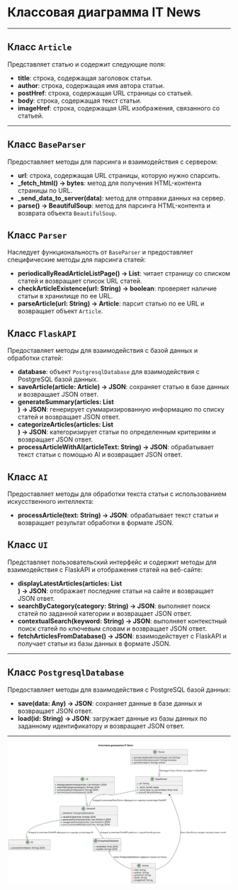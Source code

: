 # Классовая диаграмма IT News

---

## Класс `Article`

Представляет статью и содержит следующие поля:
- **title**: строка, содержащая заголовок статьи.
- **author**: строка, содержащая имя автора статьи.
- **postHref**: строка, содержащая URL страницы со статьей.
- **body**: строка, содержащая текст статьи.
- **imageHref**: строка, содержащая URL изображения, связанного со статьей.

---

## Класс `BaseParser`

Предоставляет методы для парсинга и взаимодействия с сервером:
- **url**: строка, содержащая URL страницы, которую нужно спарсить.
- **_fetch_html() -> bytes**: метод для получения HTML-контента страницы по URL.
- **_send_data_to_server(data)**: метод для отправки данных на сервер.
- **parse() -> BeautifulSoup**: метод для парсинга HTML-контента и возврата объекта `BeautifulSoup`.

## Класс `Parser`

Наследует функциональность от `BaseParser` и предоставляет специфические методы для парсинга статей:
- **periodicallyReadArticleListPage() -> List<String>**: читает страницу со списком статей и возвращает список URL статей.
- **checkArticleExistence(url: String) -> boolean**: проверяет наличие статьи в хранилище по ее URL.
- **parseArticle(url: String) -> Article**: парсит статью по ее URL и возвращает объект `Article`.

## Класс `FlaskAPI`

Предоставляет методы для взаимодействия с базой данных и обработки статей:
- **database**: объект `PostgresqlDatabase` для взаимодействия с PostgreSQL базой данных.
- **saveArticle(article: Article) -> JSON**: сохраняет статью в базе данных и возвращает JSON ответ.
- **generateSummary(articles: List<Article>) -> JSON**: генерирует суммаризированную информацию по списку статей и возвращает JSON ответ.
- **categorizeArticles(articles: List<Article>) -> JSON**: категоризирует статьи по определенным критериям и возвращает JSON ответ.
- **processArticleWithAI(articleText: String) -> JSON**: обрабатывает текст статьи с помощью AI и возвращает JSON ответ.

## Класс `AI`

Предоставляет методы для обработки текста статьи с использованием искусственного интеллекта:
- **processArticle(text: String) -> JSON**: обрабатывает текст статьи и возвращает результат обработки в формате JSON.

## Класс `UI`

Представляет пользовательский интерфейс и содержит методы для взаимодействия с FlaskAPI и отображения статей на веб-сайте:
- **displayLatestArticles(articles: List<Article>) -> JSON**: отображает последние статьи на сайте и возвращает JSON ответ.
- **searchByCategory(category: String) -> JSON**: выполняет поиск статей по заданной категории и возвращает JSON ответ.
- **contextualSearch(keyword: String) -> JSON**: выполняет контекстный поиск статей по ключевым словам и возвращает JSON ответ.
- **fetchArticlesFromDatabase() -> JSON**: взаимодействует с FlaskAPI и получает статьи из базы данных в формате JSON.

---

## Класс `PostgresqlDatabase`

Предоставляет методы для взаимодействия с PostgreSQL базой данных:
- **save(data: Any) -> JSON**: сохраняет данные в базе данных и возвращает JSON ответ.
- **load(id: String) -> JSON**: загружает данные из базы данных по заданному идентификатору и возвращает JSON ответ.

---

![Классовая диаграмма IT News](ClassDiagram.svg)